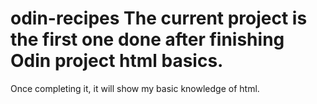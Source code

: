 # odin-recipes The current project is the first one done after finishing Odin project html basics.
Once completing it, it will show my basic knowledge of html.